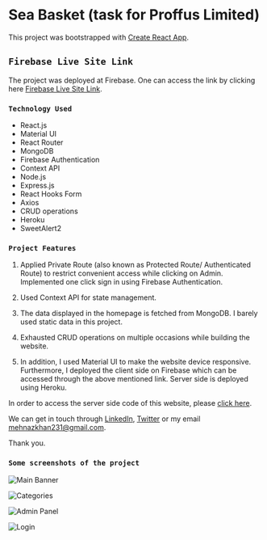 # Sea Basket (task for Proffus Limited)

This project was bootstrapped with [Create React App](https://github.com/facebook/create-react-app).

## `Firebase Live Site Link`

The project was deployed at Firebase. One can access the link by clicking here [Firebase Live Site Link](https://sea-basket-1811e.web.app/).

### `Technology Used`
* React.js
* Material UI
* React Router
* MongoDB
* Firebase Authentication
* Context API
* Node.js
* Express.js
* React Hooks Form
* Axios
* CRUD operations
* Heroku
* SweetAlert2

### `Project Features`

1. Applied Private Route (also known as Protected Route/ Authenticated Route) to restrict convenient access while clicking on Admin. Implemented one click sign in using Firebase Authentication. 

2. Used Context API for state management.

3. The data displayed in the homepage is fetched from MongoDB. I barely used static data in this project.

4. Exhausted CRUD operations on multiple occasions while building the website.

5. In addition, I used Material UI to make the website device responsive. Furthermore, I deployed the client side on Firebase which can be accessed through the above mentioned link. Server side is deployed using Heroku.

In order to access the server side code of this website, please [click here](https://github.com/MK-Khan123/sea-basket-server).

We can get in touch through [LinkedIn](https://www.linkedin.com/in/mehnaz-ahmed-khan/), [Twitter](https://twitter.com/MehnazAhmedKha1) or my email mehnazkhan231@gmail.com.

Thank you.

### `Some screenshots of the project`

![Main Banner](https://res.cloudinary.com/dn9k2jkdd/image/upload/v1655309108/proffus-task/main-banner_dq3onz.png)

![Categories](https://res.cloudinary.com/dn9k2jkdd/image/upload/v1655309107/proffus-task/categories_f98mni.png)

![Admin Panel](https://res.cloudinary.com/dn9k2jkdd/image/upload/v1655309107/proffus-task/categories_f98mni.png)

![Login](https://res.cloudinary.com/dn9k2jkdd/image/upload/v1655309107/proffus-task/login_im5kaq.png)
